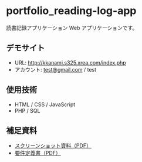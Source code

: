 # portfolio_reading-log-app

読書記録アプリケーション Web アプリケーションです。

## デモサイト

- URL: http://kkanami.s325.xrea.com/index.php
- アカウント: test@gmail.com / test

## 使用技術

- HTML / CSS / JavaScript
- PHP / SQL

## 補足資料

- [スクリーンショット資料（PDF）](document/screenshots.pdf)
- [要件定義書（PDF）](document/requirements.pdf)

